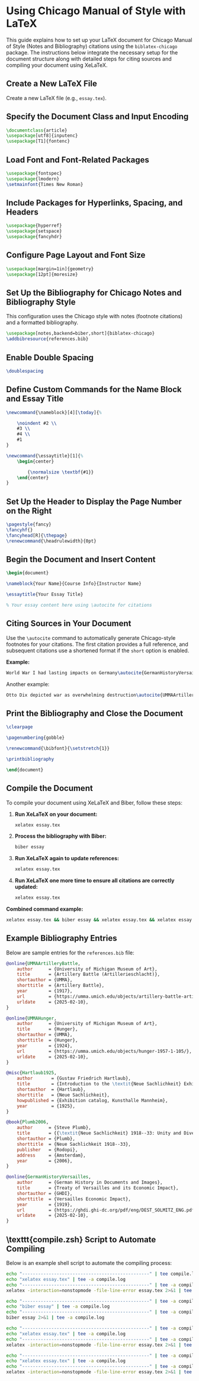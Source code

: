 # Using Chicago Manual of Style with LaTeX

This guide explains how to set up your LaTeX document for Chicago Manual of Style (Notes and Bibliography) citations using the `biblatex-chicago` package. The instructions below integrate the necessary setup for the document structure along with detailed steps for citing sources and compiling your document using XeLaTeX.

## Create a New LaTeX File
Create a new LaTeX file (e.g., `essay.tex`).

## Specify the Document Class and Input Encoding
```latex
\documentclass{article}
\usepackage[utf8]{inputenc}
\usepackage[T1]{fontenc}
```

## Load Font and Font-Related Packages
```latex
\usepackage{fontspec}
\usepackage{lmodern}
\setmainfont{Times New Roman}
```

## Include Packages for Hyperlinks, Spacing, and Headers
```latex
\usepackage{hyperref}
\usepackage{setspace}
\usepackage{fancyhdr}
```

## Configure Page Layout and Font Size
```latex
\usepackage[margin=1in]{geometry}
\usepackage[12pt]{moresize}
```

## Set Up the Bibliography for Chicago Notes and Bibliography Style
This configuration uses the Chicago style with notes (footnote citations) and a formatted bibliography.
```latex
\usepackage[notes,backend=biber,short]{biblatex-chicago}
\addbibresource{references.bib}
```

## Enable Double Spacing
```latex
\doublespacing
```

## Define Custom Commands for the Name Block and Essay Title
```latex
\newcommand{\nameblock}[4][\today]{%

    \noindent #2 \\
    #3 \\
    #4 \\
    #1
}

\newcommand{\essaytitle}[1]{%
    \begin{center}

        {\normalsize \textbf{#1}}
    \end{center}
}
```

## Set Up the Header to Display the Page Number on the Right
```latex
\pagestyle{fancy}
\fancyhf{}
\fancyhead[R]{\thepage}
\renewcommand{\headrulewidth}{0pt}
```

## Begin the Document and Insert Content
```latex
\begin{document}

\nameblock{Your Name}{Course Info}{Instructor Name}

\essaytitle{Your Essay Title}

% Your essay content here using \autocite for citations
```

## Citing Sources in Your Document
Use the `\autocite` command to automatically generate Chicago-style footnotes for your citations. The first citation provides a full reference, and subsequent citations use a shortened format if the `short` option is enabled.

**Example:**
```latex
World War I had lasting impacts on Germany\autocite{GermanHistoryVersailles}.
```

Another example:
```latex
Otto Dix depicted war as overwhelming destruction\autocite{UMMAArtilleryBattle}.
```

## Print the Bibliography and Close the Document
```latex
\clearpage

\pagenumbering{gobble}

\renewcommand{\bibfont}{\setstretch{1}}

\printbibliography

\end{document}
```

## Compile the Document
To compile your document using XeLaTeX and Biber, follow these steps:

1. **Run XeLaTeX on your document:**
   ```bash
   xelatex essay.tex
   ```

2. **Process the bibliography with Biber:**
   ```bash
   biber essay
   ```

3. **Run XeLaTeX again to update references:**
   ```bash
   xelatex essay.tex
   ```

4. **Run XeLaTeX one more time to ensure all citations are correctly updated:**
   ```bash
   xelatex essay.tex
   ```

**Combined command example:**
```bash
xelatex essay.tex && biber essay && xelatex essay.tex && xelatex essay.tex
```

## Example Bibliography Entries
Below are sample entries for the `references.bib` file:
```bibtex
@online{UMMAArtilleryBattle,
    author      = {University of Michigan Museum of Art},
    title       = {Artillery Battle (Artillerieschlacht)},
    shortauthor = {UMMA},
    shorttitle  = {Artillery Battle},
    year        = {1917},
    url         = {https://umma.umich.edu/objects/artillery-battle-artillerieschlacht-1967-1-41/},
    urldate     = {2025-02-10},
}

@online{UMMAHunger,
    author      = {University of Michigan Museum of Art},
    title       = {Hunger},
    shortauthor = {UMMA},
    shorttitle  = {Hunger},
    year        = {1924},
    url         = {https://umma.umich.edu/objects/hunger-1957-1-105/},
    urldate     = {2025-02-10},
}

@misc{Hartlaub1925,
    author       = {Gustav Friedrich Hartlaub},
    title        = {Introduction to the \textit{Neue Sachlichkeit} Exhibition Catalogue},
    shortauthor  = {Hartlaub},
    shorttitle   = {Neue Sachlichkeit},
    howpublished = {Exhibition catalog, Kunsthalle Mannheim},
    year         = {1925},
}

@book{Plumb2006,
    author      = {Steve Plumb},
    title       = {{\textit{Neue Sachlichkeit} 1918--33: Unity and Diversity of an Art Movement}},
    shortauthor = {Plumb},
    shorttitle  = {Neue Sachlichkeit 1918--33},
    publisher   = {Rodopi},
    address     = {Amsterdam},
    year        = {2006},
}

@online{GermanHistoryVersailles,
    author      = {German History in Documents and Images},
    title       = {Treaty of Versailles and its Economic Impact},
    shortauthor = {GHDI},
    shorttitle  = {Versailles Economic Impact},
    year        = {1919},
    url         = {https://ghdi.ghi-dc.org/pdf/eng/DEST_SOLMITZ_ENG.pdf},
    urldate     = {2025-02-10},
}
```

## \texttt{compile.zsh} Script to Automate Compiling
Below is an example shell script to automate the compiling process:
```bash
echo "------------------------------------------------" | tee compile.log
echo "xelatex essay.tex" | tee -a compile.log
echo "------------------------------------------------" | tee -a compile.log
xelatex -interaction=nonstopmode -file-line-error essay.tex 2>&1 | tee -a compile.log

echo "------------------------------------------------" | tee -a compile.log
echo "biber essay" | tee -a compile.log
echo "------------------------------------------------" | tee -a compile.log
biber essay 2>&1 | tee -a compile.log

echo "------------------------------------------------" | tee -a compile.log
echo "xelatex essay.tex" | tee -a compile.log
echo "------------------------------------------------" | tee -a compile.log
xelatex -interaction=nonstopmode -file-line-error essay.tex 2>&1 | tee -a compile.log

echo "------------------------------------------------" | tee -a compile.log
echo "xelatex essay.tex" | tee -a compile.log
echo "------------------------------------------------" | tee -a compile.log
xelatex -interaction=nonstopmode -file-line-error essay.tex 2>&1 | tee -a compile.log
```